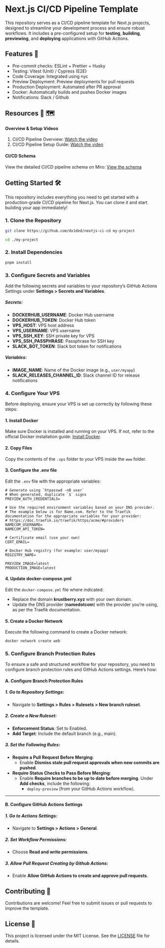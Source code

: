 # Next.js CI/CD Pipeline Template

This repository serves as a CI/CD pipeline template for Next.js projects, designed to streamline your development process and ensure robust workflows. It includes a pre-configured setup for **testing**, **building**, **previewing**, and **deploying** applications with GitHub Actions.

## Features 🚀

- Pre-commit checks: ESLint + Prettier + Husky
- Testing: Vitest (Unit) / Cypress (E2E)
- Code Coverage: Integrated using nyc
- Preview Deployment: Preview deployments for pull requests
- Production Deployment: Automated after PR approval
- Docker: Automatically builds and pushes Docker images
- Notifications: Slack / Github

## Resources 🎥 🗺️

#### Overview & Setup Videos

1. CI/CD Pipeline Overview: [Watch the video](https://www.youtube.com/watch?v=Ehukyu2_mMw)
2. CI/CD Pipeline Setup Guide: [Watch the video](https://www.youtube.com/watch?v=mXgAbCiafN8)

#### CI/CD Schema

View the detailed CI/CD pipeline schema on Miro: [View the schema](https://miro.com/welcomeonboard/UlJxYnlBV0hLRSt2VzMvM0UzekVtdngyYmlRaVlCUmtMUmRWR29oNm9FSWdhU09tT0ZTUnA5N3ZNSVZlWmJBL3MxRzEyRGN3QXFrbExYMEwzQ0VIUDA5bUgydnlPdFNRL1NGcGJrNUQ3RXRHMW5aTTQwVzRRVnVYNTE5NWxydFUhZQ==?share_link_id=588963981639)

## Getting Started 🛠️

This repository includes everything you need to get started with a production-grade CI/CD pipeline for Next.js. You can clone it and start building your app immediately!

### 1. Clone the Repository
```bash
git clone https://github.com/dx1ded/nextjs-ci-cd my-project

cd ./my-project
```

### 2. Install Dependencies
```bash
pnpm install
```

### 3. Configure Secrets and Variables

Add the following secrets and variables to your repository’s GitHub Actions Settings under **Settings > Secrets and Variables**.

##### Secrets:

- **DOCKERHUB_USERNAME**: Docker Hub username
- **DOCKERHUB_TOKEN**: Docker Hub token
- **VPS_HOST**: VPS host address
- **VPS_USERNAME**: VPS username
- **VPS_SSH_KEY**: SSH private key for VPS
- **VPS_SSH_PASSPHRASE**: Passphrase for SSH key
- **SLACK_BOT_TOKEN**: Slack bot token for notifications

##### Variables:

- **IMAGE_NAME**: Name of the Docker image (e.g., `user/myapp`)
- **SLACK_RELEASES_CHANNEL_ID**: Slack channel ID for release notifications

### 4. Configure Your VPS

Before deploying, ensure your VPS is set up correctly by following these steps:

#### 1. Install Docker

Make sure Docker is installed and running on your VPS. If not, refer to the official Docker installation guide: [Install Docker](https://docs.docker.com/engine/install/).

#### 2. Copy Files

Copy the contents of the `.vps` folder to your VPS inside the `www` folder.

#### 3. Configure the .env file

Edit the `.env` file with the appropriate variables:

```env
# Generate using `htpasswd -nB user`  
# When generated, duplicate `$` signs
PREVIEW_AUTH_CREDENTIALS=  

# Use the required environment variables based on your DNS provider.  
# The example below is for Name.com. Refer to the Traefik documentation for the appropriate variables for your provider:  
# https://doc.traefik.io/traefik/https/acme/#providers  
NAMECOM_USERNAME=  
NAMECOM_API_TOKEN=  

# Certificate email (use your own)  
CERT_EMAIL=

# Docker Hub registry (for example: user/myapp)  
REGISTRY_NAME=  

PREVIEW_IMAGE=latest  
PRODUCTION_IMAGE=latest 
```

#### 4. Update docker-compose.yml

Edit the `docker-compose.yml` file where indicated:

- Replace the domain **krustberry.xyz** with your own domain.
- Update the DNS provider (**namedotcom**) with the provider you’re using, as per the Traefik documentation.

#### 5. Create a Docker Network

Execute the following command to create a Docker network:

```bash
docker network create web
```

### 5. Configure Branch Protection Rules

To ensure a safe and structured workflow for your repository, you need to configure branch protection rules and GitHub Actions settings. Here’s how:

#### A. Configure Branch Protection Rules

##### 1. Go to Repository Settings:

- Navigate to **Settings > Rules > Rulesets > New branch ruleset**.

##### 2. Create a New Ruleset:

- **Enforcement Status**: Set to Enabled.
- **Add Target**: Include the default branch (e.g., main).

##### 3. Set the Following Rules:

- **Require a Pull Request Before Merging**:
  - Enable **Dismiss stale pull request approvals when new commits are pushed**.
- **Require Status Checks to Pass Before Merging**:
  - Enable **Require branches to be up to date before merging**.
  Under **Add checks**, include the following:
    - `deploy-preview` (from your GitHub Actions workflow).
   
---

#### B. Configure GitHub Actions Settings

##### 1. Go to Actions Settings:

- Navigate to **Settings > Actions > General**.

##### 2. Set Workflow Permissions:

- Choose **Read and write permissions**.

##### 3. Allow Pull Request Creating by Github Actions:

- Enable **Allow GitHub Actions to create and approve pull requests**.

## Contributing 🤝

Contributions are welcome! Feel free to submit issues or pull requests to improve the template.

## License 📄

This project is licensed under the MIT License. See the [LICENSE](https://github.com/dx1ded/nextjs-ci-cd/blob/main/LICENSE) file for details.
